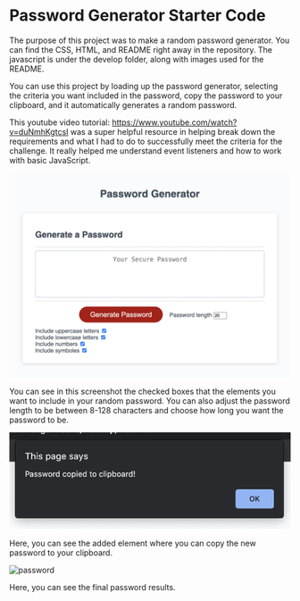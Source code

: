# Password Generator Starter Code

The purpose of this project was to make a random password generator. You can find the CSS, HTML, and README right away in the repository. The javascript is under the develop folder, along with images used for the README.

You can use this project by loading up the password generator, selecting the criteria you want included in the password, copy the password to your clipboard, and it automatically generates a random password.

This youtube video tutorial: https://www.youtube.com/watch?v=duNmhKgtcsI was a super helpful resource in helping break down the requirements and what I had to do to successfully meet the criteria for the challenge. It really helped me understand event listeners and how to work with basic JavaScript.

![password generator](./Develop/images/Screen%20Shot%202024-02-24%20at%2011.22.04%20PM.png)

You can see in this screenshot the checked boxes that the elements you want to include in your random password. You can also adjust the password length to be between 8-128 characters and choose how long you want the password to be.

![copyclipboard](https://github.com/szolton/03-challenge-week3/blob/b5f5036eb5d13a1886c18c69dfced7a0d30fe512/Develop/images/clipboard.png)

Here, you can see the added element where you can copy the new password to your clipboard.

![password]([[./Develop/images/password.png](https://github.com/szolton/03-challenge-week3/blob/a4365405ece156e7a3591706cbf442b3ef4317a7/Develop/images/password%20a.png)https://github.com/szolton/03-challenge-week3/blob/a4365405ece156e7a3591706cbf442b3ef4317a7/Develop/images/password%20a.png](https://github.com/szolton/03-challenge-week3/blob/6161996794f480e6609fe9319e6ece052b6188bb/Develop/images/password%20a.png))

Here, you can see the final password results.
